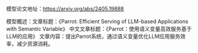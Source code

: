 模型论文地址：https://arxiv.org/abs/2405.19888

模型概述：文章标题：《Parrot: Efficient Serving of LLM-based Applications with Semantic Variable》
中文文章标题：《Parrot：使用语义变量高效服务基于LLM的应用》
文章内容：提出Parrot系统，通过语义变量优化LLM应用服务效率，减少资源消耗。
